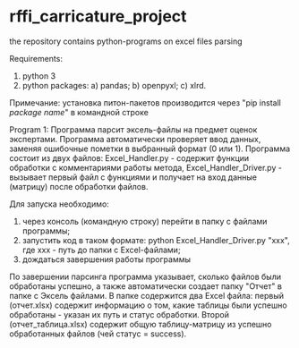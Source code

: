# rffi_carricature_project

the repository contains python-programs on excel files parsing

Requirements: 
1) python 3
2) python packages:
	a) pandas;
	b) openpyxl;
	c) xlrd.
	
Примечание: установка питон-пакетов производится через "pip install *package name*" в командной строке

Program 1:
Программа парсит эксель-файлы на предмет оценок экспертами. Программа автоматически проверяет ввод данных, заменяя ошибочные пометки в выбранный формат (0 или 1). 
Программа состоит из двух файлов: Excel_Handler.py - содержит функции обработки с комментариями работы метода, Excel_Handler_Driver.py - вызывает первый файл с функциями и получает на вход данные (матрицу) после обработки файлов.

Для запуска необходимо:
1) через консоль (командную строку) перейти в папку с файлами программы;
2) запустить код в таком формате: python Excel_Handler_Driver.py "xxx", где xxx - путь до папки с Excel-файлами;
3) дождаться завершения работы программы

По завершении парсинга программа указывает, сколько файлов были обработаны успешно, а также автоматически создает папку "Отчет" в папке с Эксель файлами. В папке содержится два Excel файла: первый (отчет.xlsx) содержит информацию о том, какие таблицы были успешно обработаны - указан их путь и статус обработки. Второй (отчет_таблица.xlsx) содержит общую таблицу-матрицу из успешно обработанных файлов (чей статус = success). 
